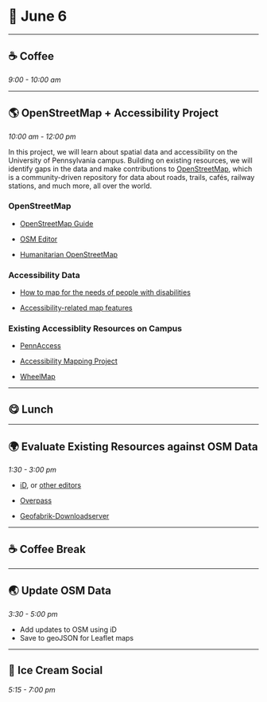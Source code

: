 # 🌿 June 6

<hr>

## ☕ Coffee
_9:00 - 10:00 am_ 

<hr>

## 🌎 OpenStreetMap + Accessibility Project
_10:00 am - 12:00 pm_  

In this project, we will learn about spatial data and accessibility on the University of Pennsylvania campus. Building on existing resources, we will identify gaps in the data and make contributions to [OpenStreetMap](https://www.openstreetmap.org/), which is a community-driven repository for data about roads, trails, cafés, railway stations, and much more, all over the world.

### OpenStreetMap 

- [OpenStreetMap Guide](https://wiki.openstreetmap.org/wiki/Join_the_community)

- [OSM Editor](https://www.openstreetmap.org/edit#map=19/39.95239/-75.19377)

- [Humanitarian OpenStreetMap](https://www.hotosm.org/)


### Accessibility Data

- [How to map for the needs of people with disabilities](https://wiki.openstreetmap.org/wiki/How_to_map_for_the_needs_of_people_with_disabilities)

- [Accessibility-related map features](https://wiki.openstreetmap.org/wiki/Disabilities)
  
### Existing Accessiblity Resources on Campus

- [PennAccess](https://facilities.upenn.edu/maps/pennaccess)

- [Accessibility Mapping Project](https://web.sas.upenn.edu/access-map/accessibility-map/)

- [WheelMap](https://wheelmap.org/nodes/-32120084)


<hr>

## 😋 Lunch

<hr>

## 🌍 Evaluate Existing Resources against OSM Data
_1:30 - 3:00 pm_ 

- [iD](https://www.openstreetmap.org/edit#map=19/39.95239/-75.19377), or [other editors](https://wiki.openstreetmap.org/wiki/Comparison_of_editors)

- [Overpass](https://overpass-turbo.eu/)

- [Geofabrik-Downloadserver](http://download.geofabrik.de/)


<hr>

## ☕ Coffee Break

<hr>

## 🌏 Update OSM Data 
_3:30 - 5:00 pm_ 

- Add updates to OSM using iD 
- Save to geoJSON for Leaflet maps

<hr>

## 🍨 Ice Cream Social
_5:15 - 7:00 pm_ 

